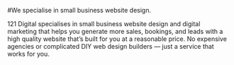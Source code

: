 #We specialise in small business website design.

121 Digital specialises in small business website design and digital marketing that helps you generate more sales, bookings, and leads with a high quality website that’s built for you at a reasonable price. No expensive agencies or complicated DIY web design builders — just a service that works for you.
